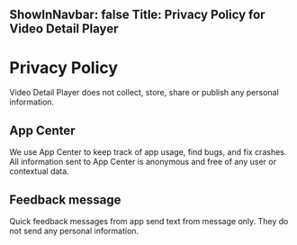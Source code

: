 ShowInNavbar: false
Title: Privacy Policy for Video Detail Player
---

# Privacy Policy

Video Detail Player does not collect, store, share or publish any personal information.

## App Center

We use App Center to keep track of app usage, find bugs, and fix crashes. All information sent to App Center is anonymous and free of any user or contextual data.

## Feedback message

Quick feedback messages from app send text from message only. They do not send any personal information.